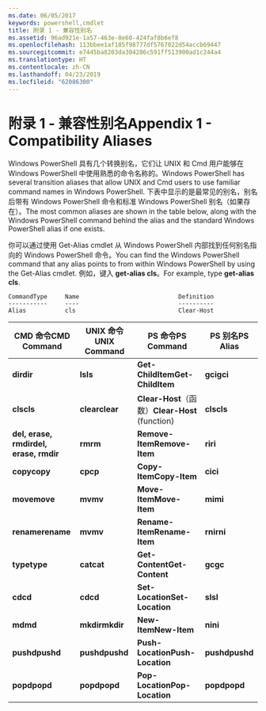 ```yaml
---
ms.date: 06/05/2017
keywords: powershell,cmdlet
title: 附录 1 - 兼容性别名
ms.assetid: 96ad921e-1a57-463e-8e60-424faf8b6ef8
ms.openlocfilehash: 113bbee1af185f98777df5767022d54accb69447
ms.sourcegitcommit: e7445ba8203da304286c591ff513900ad1c244a4
ms.translationtype: HT
ms.contentlocale: zh-CN
ms.lasthandoff: 04/23/2019
ms.locfileid: "62086300"
---
```

# <a name="appendix-1---compatibility-aliases"></a><span data-ttu-id="2cc31-103">附录 1 - 兼容性别名</span><span class="sxs-lookup"><span data-stu-id="2cc31-103">Appendix 1 - Compatibility Aliases</span></span>

<span data-ttu-id="2cc31-104">Windows PowerShell 具有几个转换别名，它们让 UNIX 和 Cmd 用户能够在 Windows PowerShell 中使用熟悉的命令名称的。</span><span class="sxs-lookup"><span data-stu-id="2cc31-104">Windows PowerShell has several transition aliases that allow UNIX and Cmd users to use familiar command names in Windows PowerShell.</span></span> <span data-ttu-id="2cc31-105">下表中显示的是最常见的别名，别名后带有 Windows PowerShell 命令和标准 Windows PowerShell 别名（如果存在）。</span><span class="sxs-lookup"><span data-stu-id="2cc31-105">The most common aliases are shown in the table below, along with the Windows PowerShell command behind the alias and the standard Windows PowerShell alias if one exists.</span></span>

<span data-ttu-id="2cc31-106">你可以通过使用 Get-Alias cmdlet 从 Windows PowerShell 内部找到任何别名指向的 Windows PowerShell 命令。</span><span class="sxs-lookup"><span data-stu-id="2cc31-106">You can find the Windows PowerShell command that any alias points to from within Windows PowerShell by using the Get-Alias cmdlet.</span></span> <span data-ttu-id="2cc31-107">例如，键入 **get-alias cls**。</span><span class="sxs-lookup"><span data-stu-id="2cc31-107">For example, type **get-alias cls**.</span></span>

```
CommandType     Name                            Definition
-----------     ----                            ----------
Alias           cls                             Clear-Host
```

|<span data-ttu-id="2cc31-108">CMD 命令</span><span class="sxs-lookup"><span data-stu-id="2cc31-108">CMD Command</span></span>|<span data-ttu-id="2cc31-109">UNIX 命令</span><span class="sxs-lookup"><span data-stu-id="2cc31-109">UNIX Command</span></span>|<span data-ttu-id="2cc31-110">PS 命令</span><span class="sxs-lookup"><span data-stu-id="2cc31-110">PS Command</span></span>|<span data-ttu-id="2cc31-111">PS 别名</span><span class="sxs-lookup"><span data-stu-id="2cc31-111">PS Alias</span></span>|
|---------------|----------------|--------------|------------|
|<span data-ttu-id="2cc31-112">**dir**</span><span class="sxs-lookup"><span data-stu-id="2cc31-112">**dir**</span></span>|<span data-ttu-id="2cc31-113">**ls**</span><span class="sxs-lookup"><span data-stu-id="2cc31-113">**ls**</span></span>|<span data-ttu-id="2cc31-114">**Get-ChildItem**</span><span class="sxs-lookup"><span data-stu-id="2cc31-114">**Get-ChildItem**</span></span>|<span data-ttu-id="2cc31-115">**gci**</span><span class="sxs-lookup"><span data-stu-id="2cc31-115">**gci**</span></span>|
|<span data-ttu-id="2cc31-116">**cls**</span><span class="sxs-lookup"><span data-stu-id="2cc31-116">**cls**</span></span>|<span data-ttu-id="2cc31-117">**clear**</span><span class="sxs-lookup"><span data-stu-id="2cc31-117">**clear**</span></span>|<span data-ttu-id="2cc31-118">**Clear-Host**（函数）</span><span class="sxs-lookup"><span data-stu-id="2cc31-118">**Clear-Host** (function)</span></span>|<span data-ttu-id="2cc31-119">**cls**</span><span class="sxs-lookup"><span data-stu-id="2cc31-119">**cls**</span></span>|
|<span data-ttu-id="2cc31-120">**del, erase, rmdir**</span><span class="sxs-lookup"><span data-stu-id="2cc31-120">**del, erase, rmdir**</span></span>|<span data-ttu-id="2cc31-121">**rm**</span><span class="sxs-lookup"><span data-stu-id="2cc31-121">**rm**</span></span>|<span data-ttu-id="2cc31-122">**Remove-Item**</span><span class="sxs-lookup"><span data-stu-id="2cc31-122">**Remove-Item**</span></span>|<span data-ttu-id="2cc31-123">**ri**</span><span class="sxs-lookup"><span data-stu-id="2cc31-123">**ri**</span></span>|
|<span data-ttu-id="2cc31-124">**copy**</span><span class="sxs-lookup"><span data-stu-id="2cc31-124">**copy**</span></span>|<span data-ttu-id="2cc31-125">**cp**</span><span class="sxs-lookup"><span data-stu-id="2cc31-125">**cp**</span></span>|<span data-ttu-id="2cc31-126">**Copy-Item**</span><span class="sxs-lookup"><span data-stu-id="2cc31-126">**Copy-Item**</span></span>|<span data-ttu-id="2cc31-127">**ci**</span><span class="sxs-lookup"><span data-stu-id="2cc31-127">**ci**</span></span>|
|<span data-ttu-id="2cc31-128">**move**</span><span class="sxs-lookup"><span data-stu-id="2cc31-128">**move**</span></span>|<span data-ttu-id="2cc31-129">**mv**</span><span class="sxs-lookup"><span data-stu-id="2cc31-129">**mv**</span></span>|<span data-ttu-id="2cc31-130">**Move-Item**</span><span class="sxs-lookup"><span data-stu-id="2cc31-130">**Move-Item**</span></span>|<span data-ttu-id="2cc31-131">**mi**</span><span class="sxs-lookup"><span data-stu-id="2cc31-131">**mi**</span></span>|
|<span data-ttu-id="2cc31-132">**rename**</span><span class="sxs-lookup"><span data-stu-id="2cc31-132">**rename**</span></span>|<span data-ttu-id="2cc31-133">**mv**</span><span class="sxs-lookup"><span data-stu-id="2cc31-133">**mv**</span></span>|<span data-ttu-id="2cc31-134">**Rename-Item**</span><span class="sxs-lookup"><span data-stu-id="2cc31-134">**Rename-Item**</span></span>|<span data-ttu-id="2cc31-135">**rni**</span><span class="sxs-lookup"><span data-stu-id="2cc31-135">**rni**</span></span>|
|<span data-ttu-id="2cc31-136">**type**</span><span class="sxs-lookup"><span data-stu-id="2cc31-136">**type**</span></span>|<span data-ttu-id="2cc31-137">**cat**</span><span class="sxs-lookup"><span data-stu-id="2cc31-137">**cat**</span></span>|<span data-ttu-id="2cc31-138">**Get-Content**</span><span class="sxs-lookup"><span data-stu-id="2cc31-138">**Get-Content**</span></span>|<span data-ttu-id="2cc31-139">**gc**</span><span class="sxs-lookup"><span data-stu-id="2cc31-139">**gc**</span></span>|
|<span data-ttu-id="2cc31-140">**cd**</span><span class="sxs-lookup"><span data-stu-id="2cc31-140">**cd**</span></span>|<span data-ttu-id="2cc31-141">**cd**</span><span class="sxs-lookup"><span data-stu-id="2cc31-141">**cd**</span></span>|<span data-ttu-id="2cc31-142">**Set-Location**</span><span class="sxs-lookup"><span data-stu-id="2cc31-142">**Set-Location**</span></span>|<span data-ttu-id="2cc31-143">**sl**</span><span class="sxs-lookup"><span data-stu-id="2cc31-143">**sl**</span></span>|
|<span data-ttu-id="2cc31-144">**md**</span><span class="sxs-lookup"><span data-stu-id="2cc31-144">**md**</span></span>|<span data-ttu-id="2cc31-145">**mkdir**</span><span class="sxs-lookup"><span data-stu-id="2cc31-145">**mkdir**</span></span>|<span data-ttu-id="2cc31-146">**New-Item**</span><span class="sxs-lookup"><span data-stu-id="2cc31-146">**New-Item**</span></span>|<span data-ttu-id="2cc31-147">**ni**</span><span class="sxs-lookup"><span data-stu-id="2cc31-147">**ni**</span></span>|
|<span data-ttu-id="2cc31-148">**pushd**</span><span class="sxs-lookup"><span data-stu-id="2cc31-148">**pushd**</span></span>|<span data-ttu-id="2cc31-149">**pushd**</span><span class="sxs-lookup"><span data-stu-id="2cc31-149">**pushd**</span></span>|<span data-ttu-id="2cc31-150">**Push-Location**</span><span class="sxs-lookup"><span data-stu-id="2cc31-150">**Push-Location**</span></span>|<span data-ttu-id="2cc31-151">**pushd**</span><span class="sxs-lookup"><span data-stu-id="2cc31-151">**pushd**</span></span>|
|<span data-ttu-id="2cc31-152">**popd**</span><span class="sxs-lookup"><span data-stu-id="2cc31-152">**popd**</span></span>|<span data-ttu-id="2cc31-153">**popd**</span><span class="sxs-lookup"><span data-stu-id="2cc31-153">**popd**</span></span>|<span data-ttu-id="2cc31-154">**Pop-Location**</span><span class="sxs-lookup"><span data-stu-id="2cc31-154">**Pop-Location**</span></span>|<span data-ttu-id="2cc31-155">**popd**</span><span class="sxs-lookup"><span data-stu-id="2cc31-155">**popd**</span></span>|